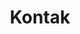---
title: "Kontak"
description : "this is a meta description"

office:
  title : "Kantor Pusat"
  mobile : "+62 813 6754 3537"
  email : "demo@email.com"
  location : "Dhaka, Bangladedsh"
  content : "Lorem ipsum dolor sit amet, consetetur sadipscing elitr, sed diam nonumy eirmod tempor invidunt ut labore et dolore magna"

# opennig hour
opennig_hour:
  title : "Jam Buka"
  day_time:
    - "Monday: 09:00 AM – 22:00 PM"
    - "Tuesday: 09:00 AM – 22:00 PM"
    - "Wednesday: 09:00 AM – 22:00 PM"
    - "Thursday: 09:00 AM – 22:00 PM"
    - "Friday: 09:00 AM – 22:00 PM"
    - "Saturday: 09:00 AM – 22:00 PM"
    - "sunday: 09:00 – AM 22:00 PM"
    
draft: false
---